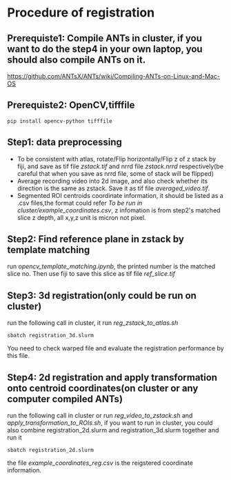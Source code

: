 # Procedure of registration

## Prerequiste1: Compile ANTs in cluster, if you want to do the step4 in your own laptop, you should also compile ANTs on it.
https://github.com/ANTsX/ANTs/wiki/Compiling-ANTs-on-Linux-and-Mac-OS

## Prerequiste2: OpenCV,tifffile
```
pip install opencv-python tifffile
```

## Step1: data preprocessing
* To be consistent with atlas, rotate/Flip horizontally/Flip z of z stack by fiji, and save as tif file *zstack.tif* and nrrd file *zstack.nrrd* respectively(be careful that when you save as nrrd file, some of stack will be flipped)
* Average recording video into 2d image, and also check whether its direction is the same as zstack. Save it as tif file *averaged_video.tif*.
* Segmented ROI centroids coordinate information, it should be listed as a .csv files,the format could refer *To be run in cluster/example_coordinates.csv*, z infomation is from step2's matched slice z depth, all x,y,z unit is micron not pixel. 

## Step2: Find reference plane in zstack by template matching
run *opencv_template_matching.ipynb*, the printed number is the matched slice no.
Then use fiji to save this slice as tif file *ref_slice.tif*

## Step3: 3d registration(only could be run on cluster)
run the following call in cluster, it run *reg_zstack_to_atlas.sh*
```
sbatch registration_3d.slurm
```
You need to check warped file and evaluate the registration performance by this file.

## Step4: 2d registration and apply transformation onto centroid coordinates(on cluster or any computer compiled ANTs)
run the following call in cluster or run *reg_video_to_zstack.sh* and *apply_transformation_to_ROIs.sh*, if you want to run in cluster, you could also combine registration_2d.slurm and registration_3d.slurm together and run it
```
sbatch registration_2d.slurm
```
the file *example_coordinates_reg.csv* is the reigstered coordinate information.
